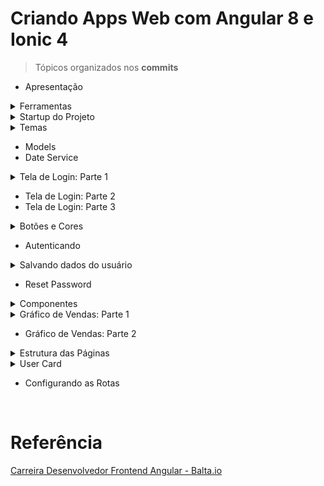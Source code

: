 # Criando Apps Web com Angular 8 e Ionic 4

> Tópicos organizados nos **commits**

- Apresentação

<details><summary>Ferramentas</summary>

<br>

```ps
npm install -g @angular/cli
npm install -g ionic@5.2.4
```

```
ng version

Angular CLI: 12.2.12
Node: 16.14.0 (Unsupported)
Package Manager: npm 8.1.1
OS: win32 x64

Angular:
...

Package                      Version
------------------------------------------------------
@angular-devkit/architect    0.1202.12 (cli-only)
@angular-devkit/core         12.2.12 (cli-only)
@angular-devkit/schematics   12.2.12 (cli-only)
@schematics/angular          12.2.12 (cli-only)
```

```
ionic --version
5.2.4
```

</details>

<details><summary>Startup do Projeto</summary>

<br>

Mockoon

    Import/Export > Mockoon´s Format > Import from a file (JSON)
        ./assets/mockoon.json

Criar projeto com o nome **eshop** com o modelo **blank**

```
ionic start eshop blank
```

Arquivos diferenciados:

    src/
        theme/
            variables.scss
        global.scss

SCSS - Syntactically Awesome Style Sheet

</details>

<details><summary>Temas</summary>

<br>

```ps
ionic serve
```

https://ionicframework.com/

</details>

- Models
- Date Service

<details><summary>Tela de Login: Parte 1</summary>

<br>

```ps
ionic generate page pages/account/login
```

http://localhost:8100/login

</details>

- Tela de Login: Parte 2
- Tela de Login: Parte 3

<details><summary>Botões e Cores</summary>

<br>

https://ionicframework.com/docs/

https://animate.style/

</details>

- Autenticando

<details><summary>Salvando dados do usuário</summary>

<br>

Inspecionar > Dev Tools > Aplicativo > Armazenamento Local

```
Chave: shop.data
Value:
eyJ1c2VybmFtZSI6ImJhdG1hbiIsIm5hbWUiOiJCcnVjZSBXYXluZSIsImltYWdlIjoiaHR0cHM6Ly9iYWx0YWRlbW9zLmJsb2IuY29yZS53aW5kb3dzLm5ldC9lc2hvcC9iYXRtYW4ucG5nIiwiZW1haWwiOiJiYXRtYW5AYmFsdGEuaW8iLCJ0b2tlbiI6ImFIUjBjSE02THk5aVlXeDBZV1JsYlc5ekxtSnNiMkl1WTI5eVpTNTNhVzVrYjNkekxtNWxkQzlsYzJodmNDOWlZWFJ0WVc0dWNHNW4iLCJyb2xlcyI6WyJlbXBsb3llZSIsIm1hbmFnZXIiXX0=

```

Decodificação Base 64

```json
{
  "username": "batman",
  "name": "Bruce Wayne",
  "image": "https://baltademos.blob.core.windows.net/eshop/batman.png",
  "email": "batman@balta.io",
  "token": "aHR0cHM6Ly9iYWx0YWRlbW9zLmJsb2IuY29yZS53aW5kb3dzLm5ldC9lc2hvcC9iYXRtYW4ucG5n",
  "roles": ["employee", "manager"]
}
```

</details>

- Reset Password

<details><summary>Componentes</summary>

<br>

```ps
ionic generate module components
ionic generate component components/loading
```

http://localhost:8100/home

</details>

<details><summary>Gráfico de Vendas: Parte 1</summary>

<br>

```ps
ionic generate component components/monthly-sales-chart
```

https://www.chartjs.org/

</details>

- Gráfico de Vendas: Parte 2

<details><summary>Estrutura das Páginas</summary>

<br>

```ps
ionic generate page pages/frame
ionic generate page pages/frameless
```

</details>

<details><summary>User Card</summary>

<br>

```ps
ionic generate component components/navbar
ionic generate component components/user-card
```

</details>

- Configurando as Rotas

<br>

# Referência

[Carreira Desenvolvedor Frontend Angular - Balta.io](https://balta.io/carreiras/desenvolvedor-frontend-angular)
